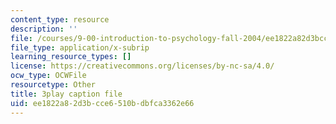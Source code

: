 ```yaml
---
content_type: resource
description: ''
file: /courses/9-00-introduction-to-psychology-fall-2004/ee1822a82d3bcce6510bdbfca3362e66_10491.srt
file_type: application/x-subrip
learning_resource_types: []
license: https://creativecommons.org/licenses/by-nc-sa/4.0/
ocw_type: OCWFile
resourcetype: Other
title: 3play caption file
uid: ee1822a8-2d3b-cce6-510b-dbfca3362e66
---
```

